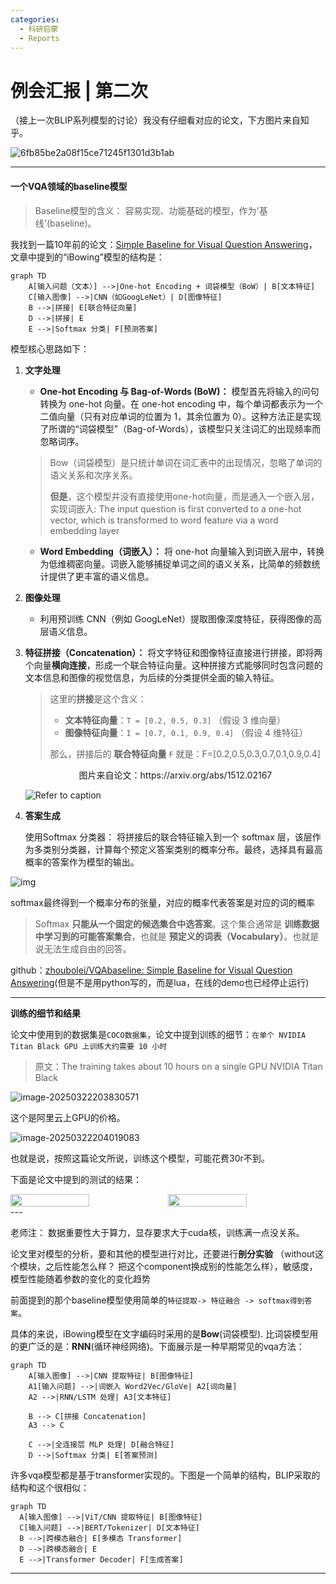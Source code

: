 ```yaml
---
categories:
  - 科研启蒙
  - Reports
---
```

# 例会汇报 | 第二次

（接上一次BLIP系列模型的讨论）我没有仔细看对应的论文，下方图片来自知乎。

![6fb85be2a08f15ce71245f1301d3b1ab](https://yamapicgo.oss-cn-nanjing.aliyuncs.com/picgoImage/6fb85be2a08f15ce71245f1301d3b1ab.png)

---





#### 一个VQA领域的baseline模型

>   Baseline模型的含义： 容易实现、功能基础的模型，作为'基线'(baseline)。

我找到一篇10年前的论文：<a href="paper.html">Simple Baseline for Visual Question Answering</a>，文章中提到的“iBowing”模型的结构是：

```mermaid
graph TD
    A[输入问题（文本）] -->|One-hot Encoding + 词袋模型（BoW）| B[文本特征]
    C[输入图像] -->|CNN（如GoogLeNet）| D[图像特征]
    B -->|拼接| E[联合特征向量]
    D -->|拼接| E
    E -->|Softmax 分类| F[预测答案]

```

模型核心思路如下：

1.  **文字处理**

    -   **One-hot Encoding 与 Bag-of-Words (BoW)：**
         模型首先将输入的问句转换为 one-hot 向量。在 one-hot encoding 中，每个单词都表示为一个二值向量（只有对应单词的位置为 1，其余位置为 0）。这种方法正是实现了所谓的“词袋模型”（Bag-of-Words），该模型只关注词汇的出现频率而忽略词序。

    >   Bow（词袋模型）是只统计单词在词汇表中的出现情况，忽略了单词的语义关系和次序关系。
    >
    >   **但是**，这个模型并没有直接使用one-hot向量，而是通入一个嵌入层，实现词嵌入: The input question is first converted to a one-hot vector, which is transformed to word feature via a word embedding layer

    -   **Word Embedding（词嵌入）：**
         将 one-hot 向量输入到词嵌入层中，转换为低维稠密向量。词嵌入能够捕捉单词之间的语义关系，比简单的频数统计提供了更丰富的语义信息。

2.  **图像处理**

    -   利用预训练 CNN（例如 GoogLeNet）提取图像深度特征，获得图像的高层语义信息。

3.  **特征拼接（Concatenation）：**
     将文字特征和图像特征直接进行拼接，即将两个向量**横向连接**，形成一个联合特征向量。这种拼接方式能够同时包含问题的文本信息和图像的视觉信息，为后续的分类提供全面的输入特征。

    >   这里的**拼接**是这个含义：
    >
    >   -   **文本特征向量**：`T = [0.2, 0.5, 0.3]`  （假设 3 维向量）
    >   -   **图像特征向量**：`I = [0.7, 0.1, 0.9, 0.4]`  （假设 4 维特征）
    >
    >   那么，拼接后的 **联合特征向量** `F` 就是：F=[0.2,0.5,0.3,0.7,0.1,0.9,0.4]
    >
    >   

    <center>图片来自论文：https://arxiv.org/abs/1512.02167</center>

    ![Refer to caption](https://yamapicgo.oss-cn-nanjing.aliyuncs.com/picgoImage/x1.png)

4.  **答案生成**

    使用Softmax 分类器：
     	将拼接后的联合特征输入到一个 softmax 层，该层作为多类别分类器，计算每个预定义答案类别的概率分布。最终，选择具有最高概率的答案作为模型的输出。

![img](https://pica.zhimg.com/v2-4452fdaaa04686aa270010f57f4db2aa_1440w.jpg)

softmax最终得到一个概率分布的张量，对应的概率代表答案是对应的词的概率

>   Softmax **只能从一个固定的候选集合中选答案**。这个集合通常是 **训练数据中学习到的可能答案集合**，也就是 **预定义的词表（Vocabulary）**。也就是说无法生成自由的回答。

github：[zhoubolei/VQAbaseline: Simple Baseline for Visual Question Answering](https://github.com/zhoubolei/VQAbaseline)(但是不是用python写的，而是lua，在线的demo也已经停止运行)

---

**训练的细节和结果** 

论文中使用到的数据集是`COCO数据集`，论文中提到训练的细节：`在单个 NVIDIA Titan Black GPU 上训练大约需要 10 小时`

>原文：The training takes about 10 hours on a single GPU NVIDIA Titan Black

![image-20250322203830571](https://yamapicgo.oss-cn-nanjing.aliyuncs.com/picgoImage/image-20250322203830571.png)

这个是阿里云上GPU的价格。

![image-20250322204019083](https://yamapicgo.oss-cn-nanjing.aliyuncs.com/picgoImage/image-20250322204019083.png)

也就是说，按照这篇论文所说，训练这个模型，可能花费30r不到。

下面是论文中提到的测试的结果：

<div style="display:flex;">
<img width="50%" src="https://yamapicgo.oss-cn-nanjing.aliyuncs.com/picgoImage/image-20250322205621368.png"/>
<img width="50%"  style="height:100%;" src="https://yamapicgo.oss-cn-nanjing.aliyuncs.com/picgoImage/image-20250322205703229.png"/>
</div>
---



老师注： 数据重要性大于算力，显存要求大于cuda核，训练满一点没关系。

论文里对模型的分析，要和其他的模型进行对比，还要进行**剖分实验** （without这个模块，之后性能怎么样？ 把这个component换成别的性能怎么样），敏感度，模型性能随着参数的变化的变化趋势



前面提到的那个baseline模型使用简单的`特征提取-> 特征融合 -> softmax得到答案`。

具体的来说，iBowing模型在文字编码时采用的是**Bow**(词袋模型). 比词袋模型用的更广泛的是：**RNN**(循环神经网络)。下面展示是一种早期常见的vqa方法：

```mermaid
graph TD
    A[输入图像] -->|CNN 提取特征| B[图像特征]
    A1[输入问题] -->|词嵌入 Word2Vec/GloVe| A2[词向量]
    A2 -->|RNN/LSTM 处理| A3[文本特征]

    B --> C[拼接 Concatenation]
    A3 --> C

    C -->|全连接层 MLP 处理| D[融合特征]
    D -->|Softmax 分类| E[答案预测]

```



许多vqa模型都是基于transformer实现的。下图是一个简单的结构，BLIP采取的结构和这个很相似：

```mermaid
graph TD
  A[输入图像] -->|ViT/CNN 提取特征| B[图像特征]
  C[输入问题] -->|BERT/Tokenizer| D[文本特征]
  B -->|跨模态融合| E[多模态 Transformer]
  D -->|跨模态融合| E
  E -->|Transformer Decoder| F[生成答案]
```



---